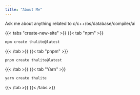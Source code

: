 ```yaml
---
title: "About Me"
---
```


Ask me about anything related to c/c++/os/database/compiler/ai

{{< tabs "create-new-site" >}}
{{< tab "npm" >}}

```bash
npm create thulite@latest
```

{{< /tab >}}
{{< tab "pnpm" >}}

```bash
pnpm create thulite@latest
```

{{< /tab >}}
{{< tab "Yarn" >}}

```bash
yarn create thulite
```

{{< /tab >}}
{{< /tabs >}}
